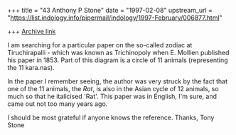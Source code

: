 +++
title = "43 Anthony P Stone"
date = "1997-02-08"
upstream_url = "https://list.indology.info/pipermail/indology/1997-February/006877.html"

+++
[Archive link](https://list.indology.info/pipermail/indology/1997-February/006877.html)

I am searching for a particular paper on the so-called zodiac at
Tiruchirapalli - which was known as Trichinopoly when E. Mollien published
his paper in 1853.    Part of this diagram is a circle of 11 animals
(representing the 11 kara.nas).   

In the paper I remember seeing, the author was very struck by the fact that
one of the 11 animals, the _Rat_, is also in the Asian cycle of 12 animals,
so much so that he italicised 'Rat'.   This paper was in English, I'm sure,
and came out not too many years ago.   

I should be most grateful if anyone knows the reference.
Thanks,
Tony Stone





